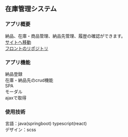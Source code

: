 ## 在庫管理システム

### アプリ概要
納品、在庫・商品管理、納品先管理、履歴の確認ができます。  
[サイトへ移動](https://miyazawayamato.github.io/front/)  
[フロントのリポジトリ](https://github.com/miyazawayamato/front)

### アプリ機能
納品登録  
在庫・納品先のcrud機能  
SPA  
モーダル  
ajaxで取得  

### 使用技術
言語：java(springboot) typescript(react)  
デザイン：scss  
